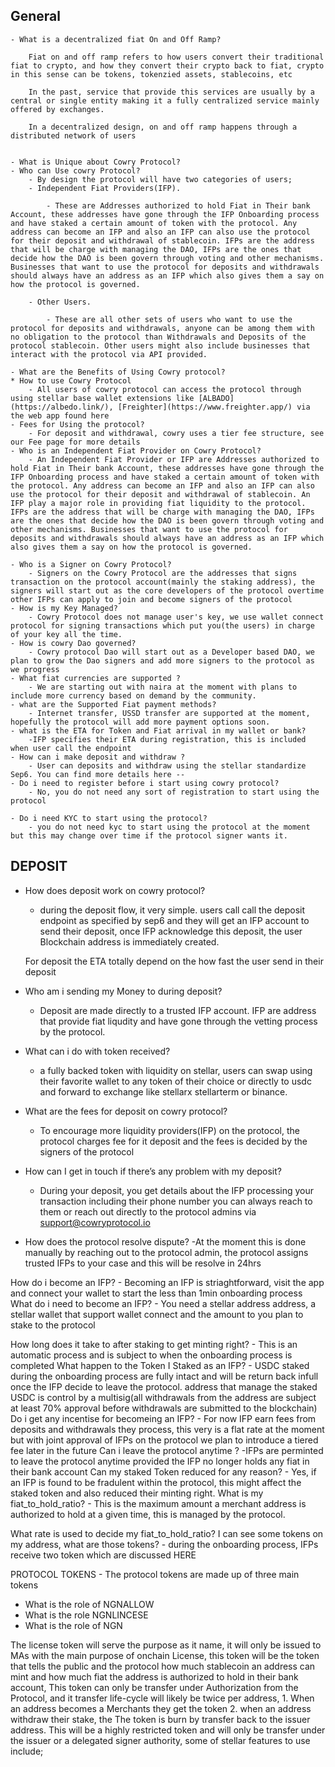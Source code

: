 
## General
    - What is a decentralized fiat On and Off Ramp?

        Fiat on and off ramp refers to how users convert their traditional fiat to crypto, and how they convert their crypto back to fiat, crypto in this sense can be tokens, tokenzied assets, stablecoins, etc

        In the past, service that provide this services are usually by a central or single entity making it a fully centralized service mainly offered by exchanges.

        In a decentralized design, on and off ramp happens through a distributed network of users


    - What is Unique about Cowry Protocol?
    - Who can Use cowry Protocol?
        - By design the protocol will have two categories of users;
        - Independent Fiat Providers(IFP).

            - These are Addresses authorized to hold Fiat in Their bank Account, these addresses have gone through the IFP Onboarding process and have staked a certain amount of token with the protocol. Any address can become an IFP and also an IFP can also use the protocol for their deposit and withdrawal of stablecoin. IFPs are the address that will be charge with managing the DAO, IFPs are the ones that decide how the DAO is been govern through voting and other mechanisms. Businesses that want to use the protocol for deposits and withdrawals should always have an address as an IFP which also gives them a say on how the protocol is governed.

        - Other Users.

            - These are all other sets of users who want to use the protocol for deposits and withdrawals, anyone can be among them with no obligation to the protocol than Withdrawals and Deposits of the protocol stablecoin. Other users might also include businesses that interact with the protocol via API provided.

    - What are the Benefits of Using Cowry protocol?
    * How to use Cowry Protocol
        - All users of cowry protocol can access the protocol through using stellar base wallet extensions like [ALBADO](https://albedo.link/), [Freighter](https://www.freighter.app/) via the web app found here
    - Fees for Using the protocol?
        - For deposit and withdrawal, cowry uses a tier fee structure, see our Fee page for more details
    - Who is an Independent Fiat Provider on Cowry Protocol?
        - An Independent Fiat Provider or IFP are Addresses authorized to hold Fiat in Their bank Account, these addresses have gone through the IFP Onboarding process and have staked a certain amount of token with the protocol. Any address can become an IFP and also an IFP can also use the protocol for their deposit and withdrawal of stablecoin. An IFP play a major role in providing fiat liquidity to the protocol. IFPs are the address that will be charge with managing the DAO, IFPs are the ones that decide how the DAO is been govern through voting and other mechanisms. Businesses that want to use the protocol for deposits and withdrawals should always have an address as an IFP which also gives them a say on how the protocol is governed. 

    - Who is a Signer on Cowry Protocol?
        - Signers on the Cowry Protocol are the addresses that signs transaction on the protocol account(mainly the staking address), the signers will start out as the core developers of the protocol overtime other IFPs can apply to join and become signers of the protocol
    - How is my Key Managed?
        - Cowry Protocol does not manage user's key, we use wallet connect protocol for signing transactions which put you(the users) in charge of your key all the time.
    - How is cowry Dao governed?
        - Cowry protocol Dao will start out as a Developer based DAO, we plan to grow the Dao signers and add more signers to the protocol as we progress
    - What fiat currencies are supported ?
        - We are starting out with naira at the moment with plans to include more currency based on demand by the community.
    - what are the Supported Fiat payment methods?
        - Internet transfer, USSD transfer are supported at the moment, hopefully the protocol will add more payment options soon.
    - what is the ETA for Token and Fiat arrival in my wallet or bank? 
        -IFP specifies their ETA during registration, this is included when user call the endpoint
    - How can i make deposit and withdraw ?
        - User can deposits and withdraw using the stellar standardize Sep6. You can find more details here -- 
    - Do i need to register before i start using cowry protocol?
        - No, you do not need any sort of registration to start using the protocol

    - Do i need KYC to start using the protocol?
        - you do not need kyc to start using the protocol at the moment but this may change over time if the protocol signer wants it.


## DEPOSIT
- How does deposit work on cowry protocol?

    - during the deposit flow, it very simple.
    users call call the deposit endpoint as specified by sep6 and they will get an IFP account to send their deposit, once IFP acknowledge this deposit, the user Blockchain address is immediately created.

    For deposit the ETA totally depend on the how fast the user send in their deposit


- Who am i sending my Money to during deposit?
    - Deposit are made directly to a trusted IFP account. IFP are address that provide fiat liqudity and have gone through the vetting process by the protocol.
- What can i do with token received? 
    - a fully backed token with liquidity on stellar, users can swap using their favorite wallet to any token of their choice or directly to usdc and forward to exchange like stellarx stellarterm or binance.

- What are the fees for deposit on cowry protocol?
    - To encourage more liquidity providers(IFP) on the protocol, the protocol charges fee for it deposit and the fees is decided by the signers of the protocol

- How can I get in touch if there’s any problem with my deposit?
    - During your deposit, you get details about the IFP processing your transaction including their phone number you can always reach to them or reach out directly to the protocol admins via support@cowryprotocol.io
- How does the protocol resolve dispute?
    -At the moment this is done manually by reaching out to the protocol admin, the protocol assigns trusted IFPs to your case and this will be resolve in 24hrs


How do i become an IFP?
    - Becoming an IFP is striaghtforward, visit the app and connect your wallet to start the less than 1min onboarding process
What do i need to become an IFP?
    - You need a stellar address address, a stellar wallet that support wallet connect and the amount to you plan to stake to the protocol

How long does it take to after staking to get minting right?
    - This is an automatic process and is subject to when the onboarding process is completed
What happen to the Token I Staked as an IFP?
    - USDC staked during the onboarding process are fully intact and will be return back infull once the IFP decide to leave the protocol. address that manage the staked USDC is control by a multisig(all withdrawals from the address are subject at least 70% approval before withdrawals are submitted to the blockchain)
Do i get any incentise for becomeing an IFP?
    - For now IFP earn fees from deposits and withdrawals they process, this very is a flat rate at the moment but with joint approval of IFPs on the protocol we plan to introduce a tiered fee later in the future
Can i leave the protocol anytime ?
    -IFPs are perminted to leave the protocol anytime provided the IFP no longer holds any fiat in their bank account
Can my staked Token reduced for any reason?
    - Yes, if an IFP is found to be fradulent within the protocol, this might affect the staked token and also reduced their minting right.
What is my fiat_to_hold_ratio?
    - This is the maximum amount a merchant address is authorized to hold at a given time, this is managed by the protocol.

What rate is used to decide my fiat_to_hold_ratio?
I can see some tokens on my address, what are those tokens?
    - during the onboarding process, IFPs receive two token which are discussed HERE

PROTOCOL TOKENS
    - The protocol tokens are made up of three main tokens

- What is the role of NGNALLOW
- What is the role NGNLINCESE
- What is the role of NGN


The license token will serve the purpose as it name, it will only be issued to MAs with the main purpose of onchain License, this token will be the token that tells the public and the protocol how much stablecoin an address can mint and how much fiat the address is authorized to hold in their bank account, This token can only be transfer under Authorization from the Protocol, and it transfer life-cycle will likely be twice per address, 1. When an address becomes a Merchants they get the token 2. when an address withdraw their stake, the The token is burn by transfer back to the issuer address. This will be a highly restricted token and will only be transfer under the issuer or a delegated signer authority, some of stellar features to use include;


